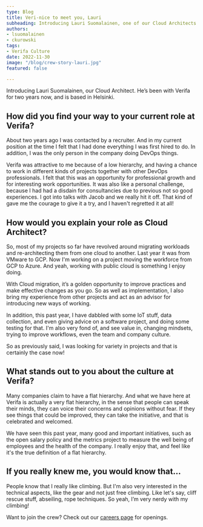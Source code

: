 ```yaml
---
type: Blog
title: Veri-nice to meet you, Lauri
subheading: Introducing Lauri Suomalainen, one of our Cloud Architects.
authors:
- lsuomalainen
- ckurowski
tags:
- Verifa Culture
date: 2022-11-30
image: "/blog/crew-story-lauri.jpg"
featured: false

---
```


Introducing Lauri Suomalainen, our Cloud Architect. He’s been with Verifa for two years now, and is based in Helsinki.

## How did you find your way to your current role at Verifa?

About two years ago I was contacted by a recruiter. And in my current position at the time I felt that I had done everything I was first hired to do. In addition, I was the only person in the company doing DevOps things.

Verifa was attractive to me because of a low hierarchy, and having a chance to work in different kinds of projects together with other DevOps professionals. I felt that this was an opportunity for professional growth and for interesting work opportunities. It was also like a personal challenge, because I had had a disdain for consultancies due to previous not so good experiences. I got into talks with Jacob and we really hit it off. That kind of gave me the courage to give it a try, and I haven't regretted it at all!

## How would you explain your role as Cloud Architect?

So, most of my projects so far have revolved around migrating workloads and re-architecting them from one cloud to another. Last year it was from VMware to GCP. Now I'm working on a project moving the workforce from GCP to Azure. And yeah, working with public cloud is something I enjoy doing.

With Cloud migration, it’s a golden opportunity to improve practices and make effective changes as you go. So as well as implementation, I also bring my experience from other projects and act as an advisor for introducing new ways of working.

In addition, this past year, I have dabbled with some IoT stuff, data collection, and even giving advice on a software project, and doing some testing for that. I'm also very fond of, and see value in, changing mindsets, trying to improve workflows, even the team and company culture.

So as previously said, I was looking for variety in projects and that is certainly the case now!

## What stands out to you about the culture at Verifa?

Many companies claim to have a flat hierarchy. And what we have here at Verifa is actually a very flat hierarchy, in the sense that people can speak their minds, they can voice their concerns and opinions without fear. If they see things that could be improved, they can take the initiative, and that is celebrated and welcomed.

We have seen this past year, many good and important initiatives, such as the open salary policy and the metrics project to measure the well being of employees and the health of the company. I really enjoy that, and feel like it's the true definition of a flat hierarchy.

## If you really knew me, you would know that…

People know that I really like climbing. But I'm also very interested in the technical aspects, like the gear and not just free climbing. Like let's say, cliff rescue stuff, abseiling, rope techniques. So yeah, I’m very nerdy with my climbing!

Want to join the crew? Check out our [careers page](/careers/) for openings.
